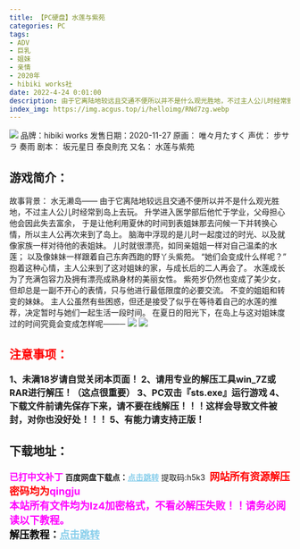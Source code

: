 ```yaml
---
title: 【PC硬盘】水莲与紫苑
categories: PC
tags:
- ADV
- 巨乳
- 姐妹
- 亲情
- 2020年
- hibiki works社
date: 2022-4-24 0:01:00
description: 由于它离陆地较远且交通不便所以并不是什么观光胜地，不过主人公儿时经常到岛上去玩。升学进入医学部后他忙于学业，父母担心他会因此失去富余，于是让他利用夏休的时间到表姐妹那去问候一下并转换心情，所以主人公再次来到了岛上。
index_img: https://img.acgus.top/i/helloimg/RNd7zg.webp
---
```

![](https://img.acgus.top/i/helloimg/RNd7zg.webp)
品牌：hibiki works
发售日期：2020-11-27
原画： 唯々月たすく
声优： 步サラ 奏雨
剧本： 坂元星日 泰良則充
又名： 水莲与紫苑

## 游戏简介：
故事背景：
水无濑岛——
由于它离陆地较远且交通不便所以并不是什么观光胜地，不过主人公儿时经常到岛上去玩。
升学进入医学部后他忙于学业，父母担心他会因此失去富余，
于是让他利用夏休的时间到表姐妹那去问候一下并转换心情，所以主人公再次来到了岛上。
脑海中浮现的是儿时一起度过的时光、以及就像家族一样对待他的表姐妹。
儿时就很漂亮，如同亲姐姐一样对自己温柔的水莲；
以及像妹妹一样跟着自己东奔西跑的野丫头紫苑。
“她们会变成什么样呢？”
抱着这种心情，主人公来到了这对姐妹的家，与成长后的二人再会了。
水莲成长为了充满包容力及拥有漂亮成熟身材的美丽女性。
紫苑岁仍然也变成了美少女，但却总是一副不开心的表情，只与他进行最低限度的必要交流。
不变的姐姐和转变的妹妹。
主人公虽然有些困惑，但还是接受了似乎在等待着自己的水莲的推荐，决定暂时与她们一起生活一段时间。
在夏日的阳光下，在岛上与这对姐妹度过的时间究竟会变成怎样呢────
![](https://img.acgus.top/i/helloimg/RNdpF9.webp)
![](https://img.acgus.top/i/helloimg/RNdznX.webp)




## <font color=#FF0000 >注意事项：</font>
<font size=3><b>1、未满18岁请自觉关闭本页面！
2、请用专业的解压工具win_7Z或RAR进行解压！（这点很重要）
3、PC双击『sts.exe』运行游戏
4、下载文件前请先保存下来，请不要在线解压！！！这样会导致文件被封，对你也没好处！！！
5、有能力请支持正版！</b></font>

## 下载地址：
<font color=#FF00FF size=3><b>已打中文补丁</b></font>
<b>百度网盘下载点：</b><a href="https://pan.baidu.com/s/1wOE_RNoBjFtzG9GZ6KcKIQ?pwd=h5k3" style="color: #87CEEB;"><b>点击跳转</b></a> 提取码:h5k3
<a style="padding: 0" href="https://post.qingju.org/AD/"><img style="max-width:100%" src="https://img.acgus.top/i/2024/07/478f689b8021d8d499ab43d21acf137a.gif" alt=""></a>
<b><font color=#FF0000 size=4>网站所有资源解压密码均为</b></font><b><font color=#FF00FF size=4>qingju</font><font color=#FF0000 ></font></b><br><b><font color=#FF00FF size=4>本站所有文件均为lz4加密格式，不看必解压失败！！请务必阅读以下教程。</b></font><br><b><font color=#000 size=4>解压教程：</b><a href="https://post.qingju.org/tutorial/000/" style="color: #87CEEB;"><b>点击跳转</b></a>
